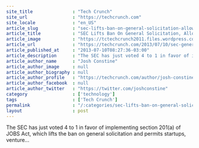 ```yaml
---
site_title               : "Tech Crunch"
site_url                 : "https://techcrunch.com"
site_locale              : "en_US"
article_slug             : "sec-lifts-ban-on-general-solicitation-allowing-startups-to-advertise-that-theyre-fundraising"
article_title            : "SEC Lifts Ban On General Solicitation, Allowing Startups To Advertise That They’re Fundraising"
article_image            : "https://tctechcrunch2011.files.wordpress.com/2013/07/sec-seal.png?w=612&h=400&crop=1"
article_url              : "https://techcrunch.com/2013/07/10/sec-general-solicitation-ban-lifted/"
article_published_at     : "2013-07-10T08:27:36-03:00"
article_description      : "The SEC has just voted 4 to 1 in favor of implementing section 201(a) of JOBS Act, which lifts the ban on general solicitation and permits startups, venture..."
article_author_name      : "Josh Constine"
article_author_image     : null
article_author_biography : null
article_author_profile   : "https://techcrunch.com/author/josh-constine/"
article_author_facebook  : null
article_author_twitter   : "https://twitter.com/joshconstine"
category                 : ['technology']
tags                     : ['Tech Crunch']
permalink                : "/:categories/sec-lifts-ban-on-general-solicitation-allowing-startups-to-advertise-that-theyre-fundraising/"
layout                   : post
---
```


The SEC has just voted 4 to 1 in favor of implementing section 201(a) of JOBS Act, which lifts the ban on general solicitation and permits startups, venture...
